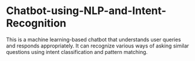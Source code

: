 # Chatbot-using-NLP-and-Intent-Recognition
This is a machine learning-based chatbot that understands user queries and responds appropriately. It can recognize various ways of asking similar questions using intent classification and pattern matching.

